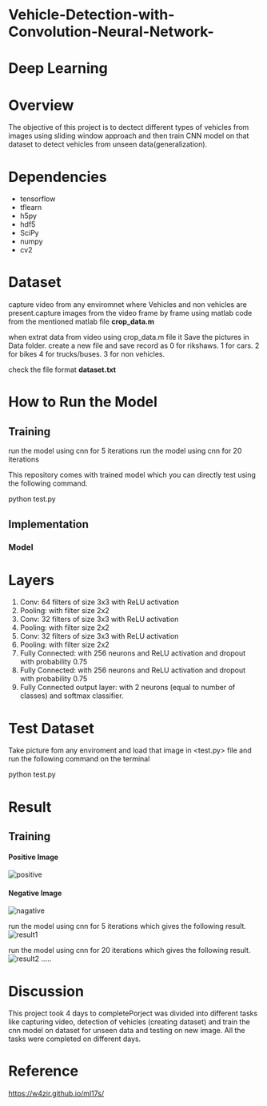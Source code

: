 # Vehicle-Detection-with-Convolution-Neural-Network-

# Deep Learning

# Overview

The objective of this project is to dectect different types of vehicles from images using sliding window approach and then train CNN model on that dataset to detect vehicles from unseen data(generalization).

# Dependencies

- tensorflow
- tflearn
- h5py
- hdf5
- SciPy
- numpy
- cv2

# Dataset

capture video from any enviromnet where Vehicles and non vehicles are present.capture images from the video frame by frame using matlab code from the mentioned matlab file <b>crop_data.m</b>

when extrat data from video using crop_data.m file it Save the pictures in Data folder. create a new file and save record as
0 for rikshaws.
1 for cars.
2 for bikes
4 for trucks/buses.
3 for non vehicles.

check the file format <b>dataset.txt</b>

# How to Run the Model

## Training

run the model using cnn for 5 iterations 
run the model using cnn for 20 iterations 

This repository comes with trained model which you can directly test using the following command.

python test.py


## Implementation

### Model
# Layers
1. Conv: 64 filters of size 3x3 with ReLU activation
2. Pooling: with filter size 2x2
3. Conv: 32 filters of size 3x3 with ReLU activation
4. Pooling: with filter size 2x2
5. Conv: 32 filters of size 3x3 with ReLU activation
6. Pooling: with filter size 2x2
7. Fully Connected: with 256 neurons and ReLU activation and dropout with probability 0.75
8. Fully Connected: with 256 neurons and ReLU activation and dropout with probability 0.75
9. Fully Connected output layer: with 2 neurons (equal to number of classes) and softmax classifier.




# Test Dataset

Take picture fom any enviroment and load that image in <test.py> file 
and run the following command on the terminal

python test.py


# Result

## Training

#### Positive Image
![positive](https://user-images.githubusercontent.com/26170668/27723536-139483ac-5d87-11e7-9777-4f860b7a90d5.png)

#### Negative Image
![nagative](https://user-images.githubusercontent.com/26170668/27723538-19226ce4-5d87-11e7-8922-cb055850617f.png)

run the model using cnn for 5 iterations which gives the following result.
![result1](https://user-images.githubusercontent.com/26170668/27723476-a8b866fc-5d86-11e7-95c8-d5c1960c6d8c.png)





run the model using cnn for 20 iterations which gives the following result.
![result2](https://user-images.githubusercontent.com/26170668/27723484-b90ce5a0-5d86-11e7-81cc-58512b31dd78.png)
.....

# Discussion
This project took 4 days to completePorject was divided into different tasks like capturing video, detection of vehicles (creating dataset) and train the cnn model on dataset for unseen data and testing on new image. All the tasks were completed on different days.

# Reference

https://w4zir.github.io/ml17s/


